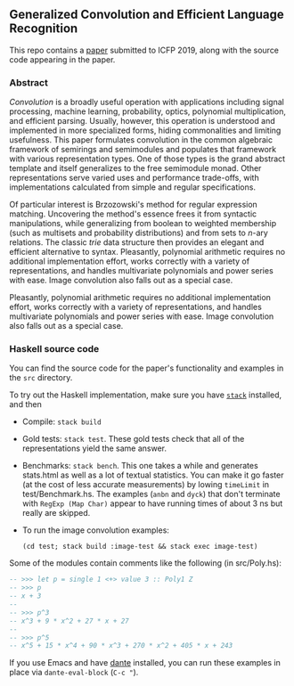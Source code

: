 ## Generalized Convolution and Efficient Language Recognition

This repo contains a [paper](http://conal.net/papers/convolution/) submitted to ICFP 2019, along with the source code appearing in the paper.


### Abstract

*Convolution* is a broadly useful operation with applications including signal processing, machine learning, probability, optics, polynomial multiplication, and efficient parsing. Usually, however, this operation is understood and implemented in more specialized forms, hiding commonalities and limiting usefulness. This paper formulates convolution in the common algebraic framework of semirings and semimodules and populates that framework with various representation types. One of those types is the grand abstract template and itself generalizes to the free semimodule monad. Other representations serve varied uses and performance trade-offs, with implementations calculated from simple and regular specifications.

Of particular interest is Brzozowski's method for regular expression matching. Uncovering the method's essence frees it from syntactic manipulations, while generalizing from boolean to weighted membership (such as multisets and probability distributions) and from sets to *n*-ary relations. The classic *trie* data structure then provides an elegant and efficient alternative to syntax. Pleasantly, polynomial arithmetic requires no additional implementation effort, works correctly with a variety of representations, and handles multivariate polynomials and power series with ease. Image convolution also falls out as a special case.

Pleasantly, polynomial arithmetic requires no additional implementation effort, works correctly with a variety of representations, and handles multivariate polynomials and power series with ease.
Image convolution also falls out as a special case.


### Haskell source code

You can find the source code for the paper's functionality and examples in the `src` directory.

To try out the Haskell implementation, make sure you have [`stack`](https://docs.haskellstack.org/en/stable/README/) installed, and then

*   Compile: `stack build`
*   Gold tests: `stack test`.
    These gold tests check that all of the representations yield the same answer.
*   Benchmarks: `stack bench`.
    This one takes a while and generates stats.html as well as a lot of textual statistics.
    You can make it go faster (at the cost of less accurate measurements) by lowing `timeLimit` in test/Benchmark.hs.
    The examples (`anbn` and `dyck`) that don't terminate with `RegExp (Map Char)` appear to have running times of about 3 ns but really are skipped.
*   To run the image convolution examples:

        (cd test; stack build :image-test && stack exec image-test)


Some of the modules contain comments like the following (in src/Poly.hs):

``` haskell
-- >>> let p = single 1 <+> value 3 :: Poly1 Z
-- >>> p
-- x + 3
-- 
-- >>> p^3
-- x^3 + 9 * x^2 + 27 * x + 27
-- 
-- >>> p^5
-- x^5 + 15 * x^4 + 90 * x^3 + 270 * x^2 + 405 * x + 243
```

If you use Emacs and have [dante](https://github.com/jyp/dante) installed, you can run these examples in place via `dante-eval-block` (`C-c "`).


